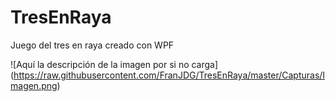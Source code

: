 # TresEnRaya
Juego del tres en raya creado con WPF

<span>![</span><span>Aquí la descripción de la imagen por si no carga</span><span>]</span><span>(</span><span>https://raw.githubusercontent.com/FranJDG/TresEnRaya/master/Capturas/Imagen.png</span><span>)</span>

